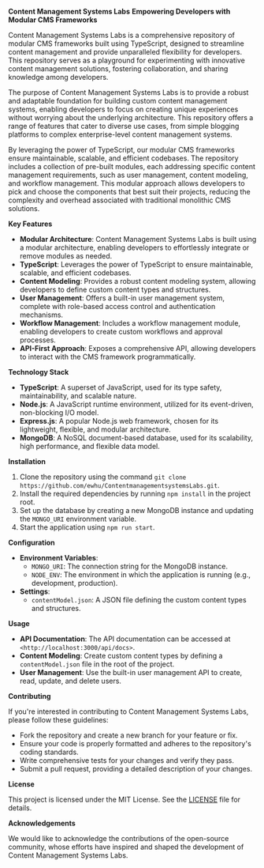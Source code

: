**Content Management Systems Labs**
**Empowering Developers with Modular CMS Frameworks**

Content Management Systems Labs is a comprehensive repository of modular CMS frameworks built using TypeScript, designed to streamline content management and provide unparalleled flexibility for developers. This repository serves as a playground for experimenting with innovative content management solutions, fostering collaboration, and sharing knowledge among developers.

The purpose of Content Management Systems Labs is to provide a robust and adaptable foundation for building custom content management systems, enabling developers to focus on creating unique experiences without worrying about the underlying architecture. This repository offers a range of features that cater to diverse use cases, from simple blogging platforms to complex enterprise-level content management systems.

By leveraging the power of TypeScript, our modular CMS frameworks ensure maintainable, scalable, and efficient codebases. The repository includes a collection of pre-built modules, each addressing specific content management requirements, such as user management, content modeling, and workflow management. This modular approach allows developers to pick and choose the components that best suit their projects, reducing the complexity and overhead associated with traditional monolithic CMS solutions.

**Key Features**

* **Modular Architecture**: Content Management Systems Labs is built using a modular architecture, enabling developers to effortlessly integrate or remove modules as needed.
* **TypeScript**: Leverages the power of TypeScript to ensure maintainable, scalable, and efficient codebases.
* **Content Modeling**: Provides a robust content modeling system, allowing developers to define custom content types and structures.
* **User Management**: Offers a built-in user management system, complete with role-based access control and authentication mechanisms.
* **Workflow Management**: Includes a workflow management module, enabling developers to create custom workflows and approval processes.
* **API-First Approach**: Exposes a comprehensive API, allowing developers to interact with the CMS framework programmatically.

**Technology Stack**

* **TypeScript**: A superset of JavaScript, used for its type safety, maintainability, and scalable nature.
* **Node.js**: A JavaScript runtime environment, utilized for its event-driven, non-blocking I/O model.
* **Express.js**: A popular Node.js web framework, chosen for its lightweight, flexible, and modular architecture.
* **MongoDB**: A NoSQL document-based database, used for its scalability, high performance, and flexible data model.

**Installation**

1. Clone the repository using the command `git clone https://github.com/ewhu/ContentmanagementsystemsLabs.git`.
2. Install the required dependencies by running `npm install` in the project root.
3. Set up the database by creating a new MongoDB instance and updating the `MONGO_URI` environment variable.
4. Start the application using `npm run start`.

**Configuration**

* **Environment Variables**:
	+ `MONGO_URI`: The connection string for the MongoDB instance.
	+ `NODE_ENV`: The environment in which the application is running (e.g., development, production).
* **Settings**:
	+ `contentModel.json`: A JSON file defining the custom content types and structures.

**Usage**

* **API Documentation**: The API documentation can be accessed at `<http://localhost:3000/api/docs>`.
* **Content Modeling**: Create custom content types by defining a `contentModel.json` file in the root of the project.
* **User Management**: Use the built-in user management API to create, read, update, and delete users.

**Contributing**

If you're interested in contributing to Content Management Systems Labs, please follow these guidelines:

* Fork the repository and create a new branch for your feature or fix.
* Ensure your code is properly formatted and adheres to the repository's coding standards.
* Write comprehensive tests for your changes and verify they pass.
* Submit a pull request, providing a detailed description of your changes.

**License**

This project is licensed under the MIT License. See the [LICENSE](https://github.com/ewhu/ContentmanagementsystemsLabs/blob/main/LICENSE) file for details.

**Acknowledgements**

We would like to acknowledge the contributions of the open-source community, whose efforts have inspired and shaped the development of Content Management Systems Labs.